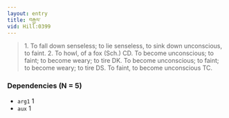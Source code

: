 ```yaml
---
layout: entry
title: བརྒྱལ་
vid: Hill:0399
---
```

> 1\. To fall down senseless; to lie senseless, to sink down unconscious, to faint\. 2\. To howl, of a fox (Sch\.) CD\. To become unconscious; to faint; to become weary; to tire DK\. To become unconscious; to faint; to become weary; to tire DS\. To faint, to become unconscious TC\.


### Dependencies (N = 5)
* `arg1` 1
* `aux` 1
